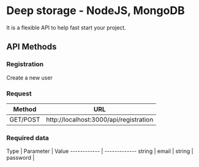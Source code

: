 # Deep storage - NodeJS, MongoDB
It is a flexible API to help fast start your project.

## API Methods

### Registration

Create a new user

### Request
Method | URL
------------ | -------------
GET/POST|http://localhost:3000/api/registration

### Required data
Type | Parameter | Value
------------ | -------------
string | email | <email>
string | password | <password>

